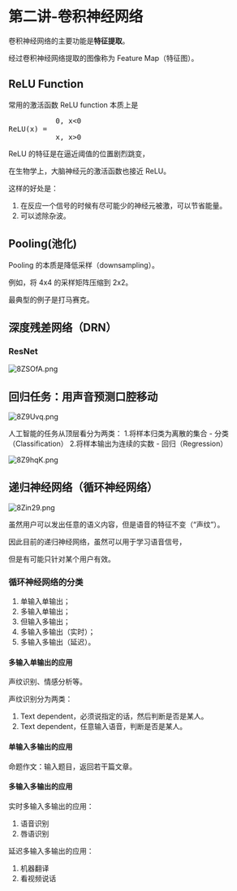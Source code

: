 # 第二讲-卷积神经网络
卷积神经网络的主要功能是**特征提取**。

经过卷积神经网络提取的图像称为 Feature Map（特征图）。
## ReLU Function
常用的激活函数 ReLU function 本质上是
<pre>
           0, x<0
ReLU(x) = 
           x, x>0
</pre>

ReLU 的特征是在逼近阈值的位置剧烈跳变，

在生物学上，大脑神经元的激活函数也接近 ReLU。

这样的好处是：

1. 在反应一个信号的时候有尽可能少的神经元被激，可以节省能量。
2. 可以滤除杂波。
## Pooling(池化)
Pooling 的本质是降低采样（downsampling）。

例如，将 4x4 的采样矩阵压缩到 2x2。

最典型的例子是打马赛克。
## 深度残差网络（DRN）
### ResNet
![8ZSOfA.png](https://s1.ax1x.com/2020/03/12/8ZSOfA.png)
## 回归任务：用声音预测口腔移动
![8Z9Uvq.png](https://s1.ax1x.com/2020/03/12/8Z9Uvq.png)

人工智能的任务从顶层看分为两类：
1.将样本归类为离散的集合 - 分类（Classification）
2.将样本输出为连续的实数 - 回归（Regression）

![8Z9hqK.png](https://s1.ax1x.com/2020/03/12/8Z9hqK.png)
## 递归神经网络（循环神经网络）
![8Zin29.png](https://s1.ax1x.com/2020/03/12/8Zin29.png)

虽然用户可以发出任意的语义内容，但是语音的特征不变（“声纹”）。

因此目前的递归神经网络，虽然可以用于学习语音信号，

但是有可能只针对某个用户有效。
### 循环神经网络的分类
1. 单输入单输出；
2. 多输入单输出；
3. 但输入多输出；
4. 多输入多输出（实时）；
5. 多输入多输出（延迟）。
#### 多输入单输出的应用
声纹识别、情感分析等。

声纹识别分为两类：
1. Text dependent，必须说指定的话，然后判断是否是某人。
2. Text dependent，任意输入语音，判断是否是某人。
#### 单输入多输出的应用
命题作文：输入题目，返回若干篇文章。
#### 多输入多输出的应用
实时多输入多输出的应用：
1. 语音识别
2. 唇语识别

延迟多输入多输出的应用：
1. 机器翻译
2. 看视频说话
